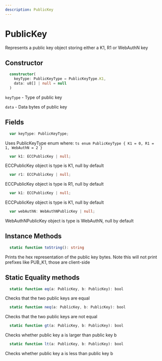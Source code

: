 ```yaml
---
description: PublicKey
---
```


# PublicKey

Represents a public key object storing either a K1, R1 or WebAuthN key


## Constructor

```ts
  constructor(
    keyType: PublicKeyType = PublicKeyType.K1,
    data: u8[] | null = null
  )
  ```

  `keyType` - Type of public key

  `data` - Data bytes of public key

## Fields
```ts
  var keyType: PublicKeyType;
  ```

  Uses PublicKeyType enum where:
    ```ts
    enum PublicKeyType {
      K1 = 0,
      R1 = 1,
      WebAuthN = 2
    }
    ```

```ts
  var k1: ECCPublicKey | null;
  ```

  ECCPublicKey object is type is K1, null by default

```ts
  var r1: ECCPublicKey | null;
  ```

  ECCPublicKey object is type is R1, null by default

```ts
  var k1: ECCPublicKey | null;
  ```

  ECCPublicKey object is type is K1, null by default

```ts
  var webAuthN: WebAuthNPublicKey | null;
  ```

  WebAuthNPublicKey object is type is WebAuthN, null by default



## Instance Methods
```ts
  static function toString(): string
  ```
  Prints the hex representation of the public key bytes. Note this will not print prefixes like PUB_K1, those are client-side

## Static Equality methods
```ts
  static function eq(a: PublicKey, b: PublicKey): bool
  ```
  Checks that the two public keys are equal

```ts
  static function neq(a: PublicKey, b: PublicKey): bool
  ```
  Checks that the two public keys are not equal

```ts
  static function gt(a: PublicKey, b: PublicKey): bool
  ```
  Checks whether public key a is larger than public key b

```ts
  static function lt(a: PublicKey, b: PublicKey): bool
  ```
  Checks whether public key a is less than public key b